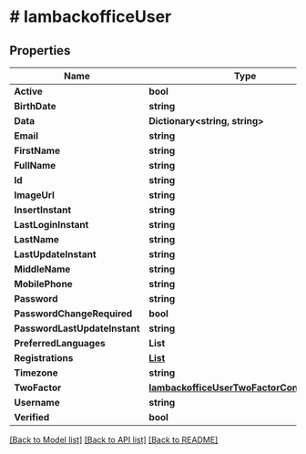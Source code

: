 # # IambackofficeUser


## Properties 


Name | Type | Description | Notes
------------ | ------------- | ------------- | -------------
**Active**| **bool** |   | [optional]
**BirthDate**| **string** |   | [optional]
**Data**| **Dictionary<string, string>** |   | [optional]
**Email**| **string** |   | [optional]
**FirstName**| **string** |   | [optional]
**FullName**| **string** |   | [optional]
**Id**| **string** |   | [optional]
**ImageUrl**| **string** |   | [optional]
**InsertInstant**| **string** |   | [optional]
**LastLoginInstant**| **string** |   | [optional]
**LastName**| **string** |   | [optional]
**LastUpdateInstant**| **string** |   | [optional]
**MiddleName**| **string** |   | [optional]
**MobilePhone**| **string** |   | [optional]
**Password**| **string** |   | [optional]
**PasswordChangeRequired**| **bool** |   | [optional]
**PasswordLastUpdateInstant**| **string** |   | [optional]
**PreferredLanguages**| **List<string>** |   | [optional]
**Registrations**| [**List<IambackofficeUserRegistration>**](IambackofficeUserRegistration.md) |   | [optional]
**Timezone**| **string** |   | [optional]
**TwoFactor**| [**IambackofficeUserTwoFactorConfiguration**](IambackofficeUserTwoFactorConfiguration.md) |   | [optional]
**Username**| **string** |   | [optional]
**Verified**| **bool** |   | [optional]


[[Back to Model list]](../../README.md#models) [[Back to API list]](../../README.md#endpoints) [[Back to README]](../../README.md)

